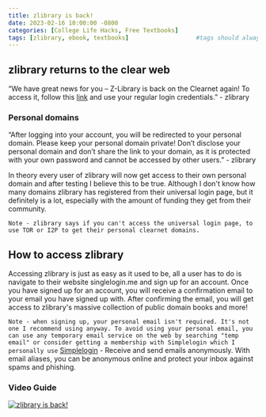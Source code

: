 ```yaml
---
title: zlibrary is back! 
date: 2023-02-16 10:00:00 -0800
categories: [College Life Hacks, Free Textbooks]
tags: [zlibrary, ebook, textbooks]                   #tags should always be lowercase
---
```


## zlibrary returns to the clear web

“We have great news for you – Z-Library is back on the Clearnet again! To access it, follow this [link](https://singlelogin.me/) and use your regular login credentials.” - zlibrary

### Personal domains

“After logging into your account, you will be redirected to your personal domain. Please keep your personal domain private! Don’t disclose your personal domain and don’t share the link to your domain, as it is protected with your own password and cannot be accessed by other users.” - zlibrary

In theory every user of zlibrary will now get access to their own personal domain and after testing I believe this to be true. Although I don't know how many domains zlibrary has registered from their universal login page, but it definitely is a lot, especially with the amount of funding they get from their community. 

`Note - zlibrary says if you can't access the universal login page, to use TOR or I2P to get their personal clearnet domains.`

## How to access zlibrary 

Accessing zlibrary is just as easy as it used to be, all a user has to do is navigate to their website singlelogin.me and sign up for an account. Once you have signed up for an account, you will receive a confirmation email to your email you have signed up with. After confirming the email, you will get access to zlibrary's massive collection of public domain books and more!

`Note - when signing up, your personal email isn't required. It's not one I recommend using anyway. To avoid using your personal email, you can use any temporary email service on the web by searching "temp email" or consider getting a membership with Simplelogin which I personally use` [Simplelogin](https://simplelogin.io?slref=jacobgonzales) - Receive and send emails anonymously. With email aliases, you can be anonymous online and protect your inbox against spams and phishing.

### Video Guide

[![zlibrary is back!](https://tilvids.com/lazy-static/previews/0aaeb4bd-35cb-4cd0-a18c-c53a10f1b26b.jpg)](https://tilvids.com/w/wXsxT3Lwq2jjUQXe2ugswF "how to access zlibrary from the clearweb")